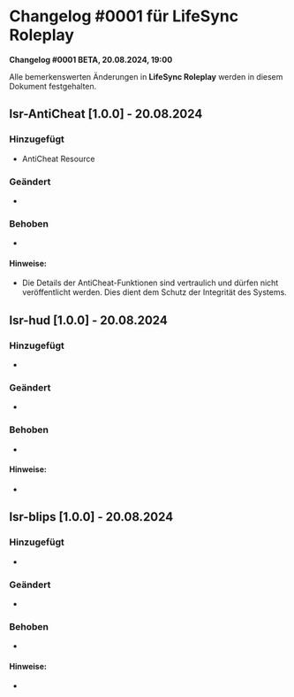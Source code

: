 # Changelog #0001 für LifeSync Roleplay
**Changelog #0001 BETA, 20.08.2024, 19:00**


Alle bemerkenswerten Änderungen in **LifeSync Roleplay** werden in diesem Dokument festgehalten.


## lsr-AntiCheat [1.0.0] - 20.08.2024

### Hinzugefügt
- AntiCheat Resource

### Geändert
-

### Behoben
-

#### Hinweise:
- Die Details der AntiCheat-Funktionen sind vertraulich und dürfen nicht veröffentlicht werden. Dies dient dem Schutz der Integrität des Systems.


## lsr-hud [1.0.0] - 20.08.2024

### Hinzugefügt
- 

### Geändert
-

### Behoben
-

#### Hinweise:
-


## lsr-blips [1.0.0] - 20.08.2024

### Hinzugefügt
- 

### Geändert
-

### Behoben
-

#### Hinweise:
-
